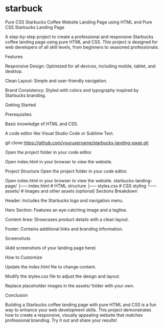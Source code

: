 # starbuck
Pure CSS Starbucks Coffee Website Landing Page using HTML and Pure CSS
Starbucks Landing Page

A step-by-step project to create a professional and responsive Starbucks coffee landing page using pure HTML and CSS. This project is designed for web developers of all skill levels, from beginners to seasoned professionals.

Features

Responsive Design: Optimized for all devices, including mobile, tablet, and desktop.

Clean Layout: Simple and user-friendly navigation.

Brand Consistency: Styled with colors and typography inspired by Starbucks branding.

Getting Started

Prerequisites

Basic knowledge of HTML and CSS.

A code editor like Visual Studio Code or Sublime Text.


git clone https://github.com/yourusername/starbucks-landing-page.git

Open the project folder in your code editor.

Open index.html in your browser to view the website.

Project Structure
Open the project folder in your code editor.

Open index.html in your browser to view the website.
starbucks-landing-page/
├── index.html       # HTML structure
├── styles.css       # CSS styling
└── assets/          # Images and other assets (optional)
Sections Breakdown

Header: Includes the Starbucks logo and navigation menu.

Hero Section: Features an eye-catching image and a tagline.

Content Area: Showcases product details with a clean layout.

Footer: Contains additional links and branding information.

Screenshots

(Add screenshots of your landing page here)

How to Customize

Update the index.html file to change content.

Modify the styles.css file to adjust the design and layout.

Replace placeholder images in the assets/ folder with your own.

Conclusion

Building a Starbucks coffee landing page with pure HTML and CSS is a fun way to enhance your web development skills. This project demonstrates how to create a responsive, visually appealing website that matches professional branding. Try it out and share your results!
